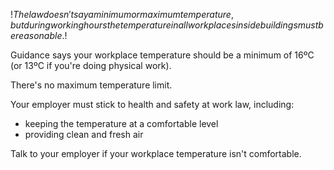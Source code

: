 $!The law doesn't say a minimum or maximum temperature, but during working hours the temperature in all workplaces inside buildings must be reasonable.$!

Guidance says your workplace temperature should be a minimum of 16ºC (or 13ºC if you're doing physical work). 

There's no maximum temperature limit.

Your employer must stick to health and safety at work law, including:

- keeping the temperature at a comfortable level
- providing clean and fresh air

Talk to your employer if your workplace temperature isn't comfortable.
